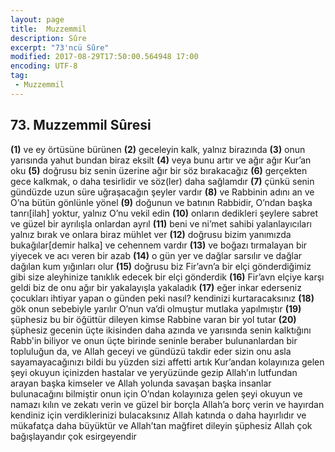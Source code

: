 ```yaml
---
layout: page
title:  Muzzemmil
description: Sûre
excerpt: "73'ncü Sûre"
modified: 2017-08-29T17:50:00.564948 17:00
encoding: UTF-8
tag: 
 - Muzzemmil
---
```


## 73. Muzzemmil Sûresi

**(1)** ve ey örtüsüne bürünen
**(2)** geceleyin kalk, yalnız birazında
**(3)** onun yarısında yahut bundan biraz eksilt
**(4)** veya bunu artır ve ağır ağır Kur’an oku
**(5)** doğrusu biz senin üzerine ağır bir söz bırakacağız
**(6)** gerçekten gece kalkmak, o daha tesirlidir ve söz(ler) daha sağlamdır
**(7)** çünkü senin gündüzde uzun süre uğraşacağın şeyler vardır
**(8)** ve Rabbinin adını an ve O’na bütün gönlünle yönel
**(9)** doğunun ve batının Rabbidir, O’ndan başka tanrı[ilah] yoktur, yalnız O’nu vekil edin
**(10)** onların dedikleri şeylere sabret ve güzel bir ayrılışla onlardan ayrıl
**(11)** beni ve ni’met sahibi yalanlayıcıları yalnız bırak ve onlara biraz mühlet ver
**(12)** doğrusu bizim yanımızda bukağılar[demir halka] ve cehennem vardır
**(13)** ve boğazı tırmalayan bir yiyecek ve acı veren bir azab
**(14)** o gün yer ve dağlar sarsılır ve dağlar dağılan kum yığınları olur
**(15)** doğrusu biz Fir’avn’a bir elçi gönderdiğimiz gibi size aleyhinize tanıklık edecek bir elçi gönderdik
**(16)** Fir’avn elçiye karşı geldi biz de onu ağır bir yakalayışla yakaladık
**(17)** eğer inkar ederseniz çocukları ihtiyar yapan o günden peki nasıl? kendinizi kurtaracaksınız
**(18)** gök onun sebebiyle yarılır O’nun va’di olmuştur mutlaka yapılmıştır
**(19)** şüphesiz bu bir öğüttür dileyen kimse Rabbine varan bir yol tutar
**(20)** şüphesiz  gecenin üçte ikisinden daha azında ve yarısında senin kalktığını Rabb'in biliyor ve onun üçte birinde seninle beraber bulunanlardan bir topluluğun da, ve Allah geceyi ve gündüzü takdir eder sizin onu asla sayamayacağınızı bildi bu yüzden sizi affetti artık Kur’andan kolayınıza gelen şeyi okuyun içinizden hastalar ve yeryüzünde gezip Allah’ın lutfundan arayan başka kimseler ve Allah yolunda savaşan başka insanlar bulunacağını bilmiştir onun için O’ndan kolayınıza gelen şeyi okuyun ve namazı kılın ve zekatı verin ve güzel bir borçla Allah’a borç verin ve hayırdan kendiniz için verdiklerinizi bulacaksınız Allah katında o daha hayırlıdır ve mükafatça daha büyüktür ve Allah’tan mağfiret dileyin şüphesiz Allah çok bağışlayandır çok esirgeyendir
